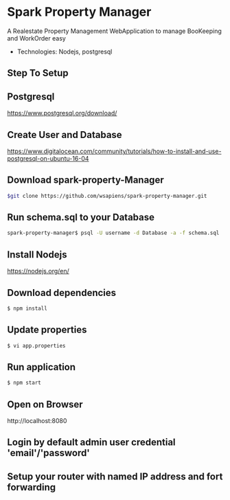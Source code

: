 # Spark Property Manager
A Realestate Property Management WebApplication to manage BooKeeping and WorkOrder easy

- Technologies: Nodejs, postgresql

## Step To Setup
## Postgresql
https://www.postgresql.org/download/

## Create User and Database
https://www.digitalocean.com/community/tutorials/how-to-install-and-use-postgresql-on-ubuntu-16-04

## Download spark-property-Manager
```bash
$git clone https://github.com/wsapiens/spark-property-manager.git
```

## Run schema.sql to your Database
```bash
spark-property-manager$ psql -U username -d Database -a -f schema.sql
```

## Install Nodejs
https://nodejs.org/en/

## Download dependencies
```bash
$ npm install
```

## Update properties
```bash
$ vi app.properties
```

## Run application
```bash
$ npm start
```

## Open on Browser
http://localhost:8080

## Login by default admin user credential 'email'/'password'

## Setup your router with named IP address and fort forwarding

